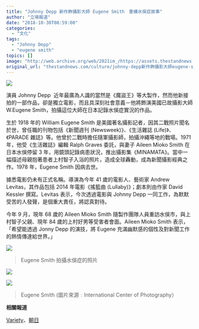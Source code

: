 ```yaml
---
title: "Johnny Depp 新作飾攝影大師 Eugene Smith　重構水俁症故事"
author: "立場報道"
date: "2018-10-30T08:59:00"
categories:
  - "文化"
tags:
  - "Johnny Depp"
  - "eugene smith"
topics: []
image: "http://web.archive.org/web/2021im_/https://assets.thestandnews.com/media/photos/photo-01_MAL7d_ywObUBR.png"
original_url: "thestandnews.com/culture/johnny-depp新作飾攝影大師eugene-smith-重構水俁症故事"
---
```

![](http://web.archive.org/web/2021im_/https://assets.thestandnews.com/media/photos/photo-01_MAL7d_ywObUBR.png)

演員 Johnny Depp  近年最廣為人識的當然是《魔盜王》等大製作，然而他新接拍的一部作品，卻是獨立電影，而且具深刻社會意義－他將飾演美國已故攝影大師 W.Eugene Smith，拍攝這位大師在日本記錄水俁症實況的作品。 

生於 1918 年的 William Eugene Smith 是美國著名攝影記者，因其二戰照片聞名於世，曾任職的刊物包括《新聞週刊 (Newsweek)》、《生活雜誌 (Life)》、《PARADE 雜誌》等。他曾於二戰時擔任隨軍攝影師，拍攝沖繩等地的戰場。1971 年，他受《生活雜誌》編輯 Ralph Graves 委託，與妻子 Aileen Mioko Smith 在日本水俁停留 3 年，用鏡頭記錄病患狀況，推出攝影集《MINAMATA》。當中一幅描述母親抱著患者上村智子入浴的照片，造成全球轟動，成為新聞攝影經典之作。1978 年，Eugene Smith 因病去世。

據悉電影仍未有正式名稱。導演為今年 41 歲的電影人、藝術家 Andrew Levitas，其作品包括 2014 年電影《搖籃曲 (Lullaby)》；劇本則由作家 David Kessler 撰寫。Levitas 表示，今次透過電影與 Johnny Depp 一同工作，為默默受苦的人發聲，是個重大責任，將認真對待。

今年 9 月，現年 68 歲的 Aileen Mioko Smith 隨製作團隊人員重訪水俁市，與上村智子父親、現年 84 歲的上村好男等受害者會面。Aileen Mioko Smith 表示，「希望能透過 Jonny Depp 的演技，將 Eugene 充滿幽默感的個性及對新聞工作的熱情傳達給世界。」

![](http://web.archive.org/web/2021im_/https://assets.thestandnews.com/media/photos/w-eugene-smith-el-bac3b1o-de-tomoko_wSDNs_RCenN97.jpg)
> Eugene Smith 拍攝水俁症的照片

![](http://web.archive.org/web/2021im_/https://assets.thestandnews.com/media/photos/12e39d42559a9324772eec84761e17b7_zNPiC_3g5gE5g.jpg)

![](http://web.archive.org/web/2021im_/https://assets.thestandnews.com/media/photos/teicholz_leslie_2008_55_52_465415_displaysize_x2fS4_ozniehU.jpg)
> Eugene Smith (圖片來源﹕International Center of Photography）

**相關報道**

[Variety](http://web.archive.org/web/20211229132415/https://variety.com/2018/film/markets-festivals/johnny-depp-photographer-minamata-1202989438/)、[朝日](http://web.archive.org/web/20211229132415/https://asahichinese-f.com/society/11913697?utm_source=Facebook_PicSee?fbclid=IwAR01HDvAMc3lpPNT_ka5y4-ozNG7LAK2fjzamU8Dv86CMHG_f71fWEsrbus)